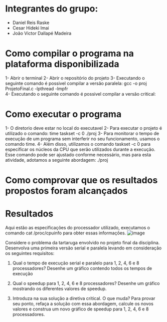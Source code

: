 # Integrantes do grupo:
- Daniel Reis Raske
- Cesar Hideki Imai
- João Victor Dallapé Madeira

# Como compilar o programa na plataforma disponibilizada
1- Abrir o terminal
2- Abrir o repositório do projeto
3- Executando o seguinte comando é possivel compilar a versão paralela: gcc -o proj ProjetoFinal.c -lpthread -lmpfr   
4- Executando o seguinte comando é possivel compilar a versão critical: 
# Como executar o programa
1- O diretorio deve estar no local do executavel
2- Para executar o projeto é utilizado o comando: time taskset -c 0 ./proj
3- Para monitorar o tempo de execução de um programa sem interferir no seu funcionamento, usamos o comando time.
4- Além disso, utilizamos o comando taskset -c 0 para especificar os núcleos da CPU que serão utilizados durante a execução. Esse comando pode ser ajustado conforme necessário, mas para esta atividade, adotamos a seguinte abordagem:
./proj

# Como comprovar que os resultados propostos foram alcançados

# Resultados
Aqui estão as especificações do processador utilizado, executamos o comando cat /proc/cpuinfo para obter essas informações.
![image](https://github.com/Cehiim/comp_paralela/assets/125515277/a6304cc1-c6d7-43ab-b5d5-13108edc3799)

Considere o problema da tartaruga envolvido no projeto final da disciplina. Desenvolva uma primeira versão serial e paralela levando em consideração os seguintes requisitos:

1. Qual o tempo de execução serial e paralelo para 1, 2, 4, 6 e 8 processadores? Desenhe um gráfico contendo todos os tempos de execução

2. Qual o speedup para 1, 2, 4, 6 e 8 processadores? Desenhe um gráfico mostrando os diferentes valores de speedup.

3. Introduza na sua solução a diretiva critical. O que muda? Para provar seu ponto, refaça a solução com essa abordagem, calcule os novos valores e construa um novo gráfico de speedup para 1, 2, 4, 6 e 8 processadores.
